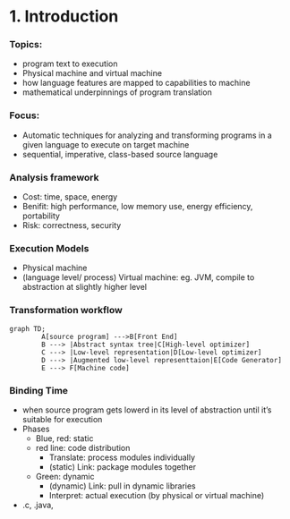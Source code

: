 # 1. Introduction

### Topics:

+ program text to execution
+ Physical machine and virtual machine
+ how language features are mapped to capabilities to machine
+ mathematical underpinnings of program translation

### Focus:

+ Automatic techniques for analyzing and transforming programs in a given language to execute on target machine
+ sequential, imperative, class-based source language

### Analysis framework

+ Cost: time, space, energy
+ Benifit: high performance, low memory use, energy efficiency, portability
+ Risk: correctness, security

### Execution Models

+ Physical machine
+ (language level/ process) Virtual machine: eg. JVM, compile to abstraction at slightly higher level

### Transformation workflow

```mermaid
graph TD;
		A[source program] --->B[Front End]
		B ---> |Abstract syntax tree|C[High-level optimizer]
		C ---> |Low-level representation|D[Low-level optimizer]
		D ---> |Augmented low-level representtaion|E[Code Generator]
		E ---> F[Machine code]
```



### Binding Time

+ when source program gets lowerd in its level of abstraction until it’s suitable for execution
+ Phases
  + Blue, red: static
  + red line: code distribution
    + Translate: process modules individually
    + (static) Link: package modules together
  + Green: dynamic
    + (dynamic) Link: pull in dynamic libraries
    + Interpret: actual execution (by physical or virtual machine)
+ .c, .java, 
  